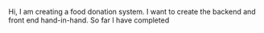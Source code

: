Hi, I am creating a food donation system. I want to create the backend and front end hand-in-hand. So far I have completed